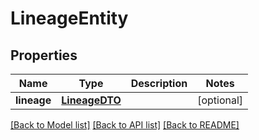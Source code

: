 # LineageEntity

## Properties
Name | Type | Description | Notes
------------ | ------------- | ------------- | -------------
**lineage** | [**LineageDTO**](LineageDTO.md) |  | [optional] 

[[Back to Model list]](../nifiDocs.md#documentation-for-models) [[Back to API list]](../nifiDocs.md#documentation-for-api-endpoints) [[Back to README]](../nifiDocs.md)


